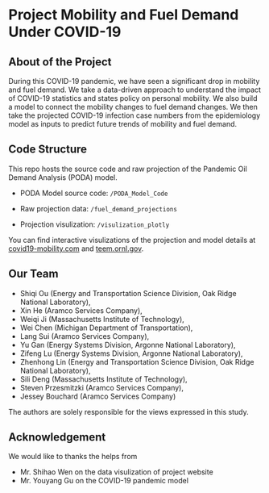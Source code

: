 # Project Mobility and Fuel Demand Under COVID-19

## About of the Project

During this COVID-19 pandemic, we have seen a significant drop in mobility and fuel demand. We take a data-driven approach to understand the impact of COVID-19 statistics and states policy on personal mobility. We also build a model to connect the mobility changes to fuel demand changes. We then take the projected COVID-19 infection case numbers from the epidemiology model as inputs to predict future trends of mobility and fuel demand.

## Code Structure

This repo hosts the source code and raw projection of the Pandemic Oil Demand Analysis (PODA) model.

* PODA Model source code: `/PODA_Model_Code`

* Raw projection data: `/fuel_demand_projections`

* Projection visulization: `/visulization_plotly`

You can find interactive visulizations of the projection and model details at [covid19-mobility.com](https://covid19-mobility.com/) and [teem.ornl.gov](https://teem.ornl.gov/poda.shtml).

## Our Team

   * Shiqi Ou (Energy and Transportation Science Division, Oak Ridge National Laboratory), 
   * Xin He (Aramco Services Company), 
   * Weiqi Ji (Massachusetts Institute of Technology), 
   * Wei Chen (Michigan Department of Transportation), 
   * Lang Sui (Aramco Services Company), 
   * Yu Gan (Energy Systems Division, Argonne National Laboratory), 
   * Zifeng Lu (Energy Systems Division, Argonne National Laboratory), 
   * Zhenhong Lin (Energy and Transportation Science Division, Oak Ridge National Laboratory), 
   * Sili Deng (Massachusetts Institute of Technology), 
   * Steven Przesmitzki (Aramco Services Company), 
   * Jessey Bouchard (Aramco Services Company)
   
The authors are solely responsible for the views expressed in this study. 

## Acknowledgement

We would like to thanks the helps from

* Mr. Shihao Wen on the data visulization of project website
* Mr. Youyang Gu on the COVID-19 pandemic model
